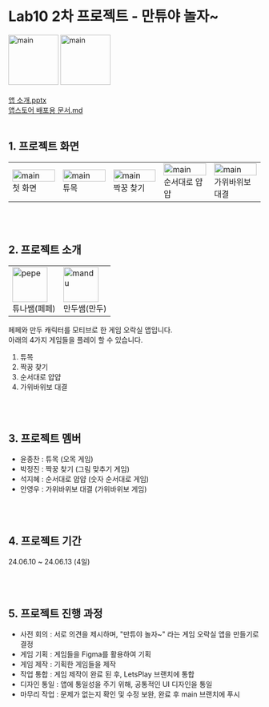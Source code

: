 # Lab10 2차 프로젝트 - 만튜야 놀자~

<img src="https://github.com/APP-iOS5th/Lab10-Arcade/assets/164759000/737f7224-9aa1-4895-937c-8c07c1140103" alt="main" height="100">
<img src="https://github.com/APP-iOS5th/Lab10-Arcade/assets/164759000/5525dd08-73f8-4dab-94b9-1e86f69331e8" alt="main" height="100">
<br><br>
<a href="https://github.com/APP-iOS5th/Lab10-Arcade/raw/main/Lab10_.pptx">앱 소개.pptx</a>
<br>
<a href="https://github.com/APP-iOS5th/Lab10-Arcade/blob/main/release_app.md">앱스토어 배포용 문서.md</a>
<br><br>

## 1. 프로젝트 화면

<table style="width: 100%;">
  <tr>
    <td style="width: 20%;">
      <img src="https://github.com/APP-iOS5th/Lab10-Arcade/assets/164759000/8c8f42d7-933f-44c9-aa49-1dcfd215f6a4" alt="main" style="width: 100%;">
      <br>첫 화면
    </td>
    <td style="width: 20%;">
      <img src="https://github.com/APP-iOS5th/Lab10-Arcade/assets/164759000/823dffca-f274-4c23-ad96-8f5fb1348af8" alt="main" style="width: 100%;">
      <br>튜목
    </td>
    <td style="width: 20%;">
      <img src="https://github.com/APP-iOS5th/Lab10-Arcade/assets/164759000/d3044158-2ea0-45e3-b327-3c711937a1a5" alt="main" style="width: 100%;">
      <br>짝꿍 찾기
    </td>
    <td style="width: 20%;">
      <img src="https://github.com/APP-iOS5th/Lab10-Arcade/assets/164759000/0662a7a6-c500-46e8-9df1-bd6fff047e7f" alt="main" style="width: 100%;">
      <br>순서대로 얍얍
    </td>
    <td style="width: 20%;">
      <img src="https://github.com/APP-iOS5th/Lab10-Arcade/assets/164759000/600cb7fa-c9ee-4ddb-b0ca-d9ec36a71bb4" alt="main" style="width: 100%;">
      <br>가위바위보 대결
    </td>
  </tr>
</table>

<br><br>

## 2. 프로젝트 소개

<table>
  <tr>
    <td>
      <img src="https://github.com/APP-iOS5th/Lab10-Arcade/assets/164759000/ffe8ee34-976b-4edf-a83d-722d8345d255" alt="pepe" height="70">
      <br>튜나쌤(페페)
    </td>
    <td>
      <img src="https://github.com/APP-iOS5th/Lab10-Arcade/assets/164759000/91c83bdf-0c47-4e65-b3e1-ae8b098c65db" alt="mandu" height="70">
      <br>만두쌤(만두)
    </td>
  </tr>
</table>

페페와 만두 캐릭터를 모티브로 한 게임 오락실 앱입니다.<br>
아래의 4가지 게임들을 플레이 할 수 있습니다.

1. 튜목
2. 짝꿍 찾기
3. 순서대로 얍얍
4. 가위바위보 대결

<br><br>

## 3. 프로젝트 멤버

- 윤종찬 : 튜목 (오목 게임)
- 박정진 : 짝꿍 찾기 (그림 맞추기 게임)
- 석지혜 : 순서대로 얍얍 (숫자 순서대로 게임)
- 안영우 : 가위바위보 대결 (가위바위보 게임)

<br><br>

## 4. 프로젝트 기간

24.06.10 ~ 24.06.13 (4일)

<br><br>

## 5. 프로젝트 진행 과정

- 사전 회의 : 서로 의견을 제시하며, "만튜야 놀자~" 라는 게임 오락실 앱을 만들기로 결정
- 게임 기획 : 게임들을 Figma를 활용하여 기획
- 게임 제작 : 기획한 게임들을 제작
- 작업 통합 : 게임 제작이 완료 된 후, LetsPlay 브랜치에 통합
- 디자인 통일 : 앱에 통일성을 주기 위해, 공통적인 UI 디자인을 통일
- 마무리 작업 : 문제가 없는지 확인 및 수정 보완, 완료 후 main 브랜치에 푸시
